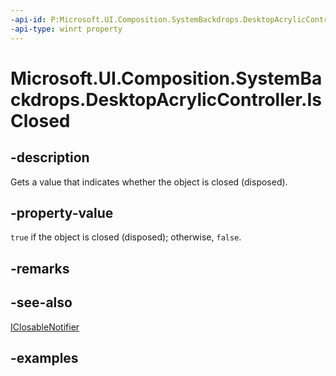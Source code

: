 ```yaml
---
-api-id: P:Microsoft.UI.Composition.SystemBackdrops.DesktopAcrylicController.IsClosed
-api-type: winrt property
---
```


# Microsoft.UI.Composition.SystemBackdrops.DesktopAcrylicController.IsClosed

<!--
public bool IsClosed { get; }
-->


## -description

Gets a value that indicates whether the object is closed (disposed).

## -property-value

`true` if the object is closed (disposed); otherwise, `false`.

## -remarks

## -see-also

[IClosableNotifier](../microsoft.ui/iclosablenotifier.md)

## -examples


